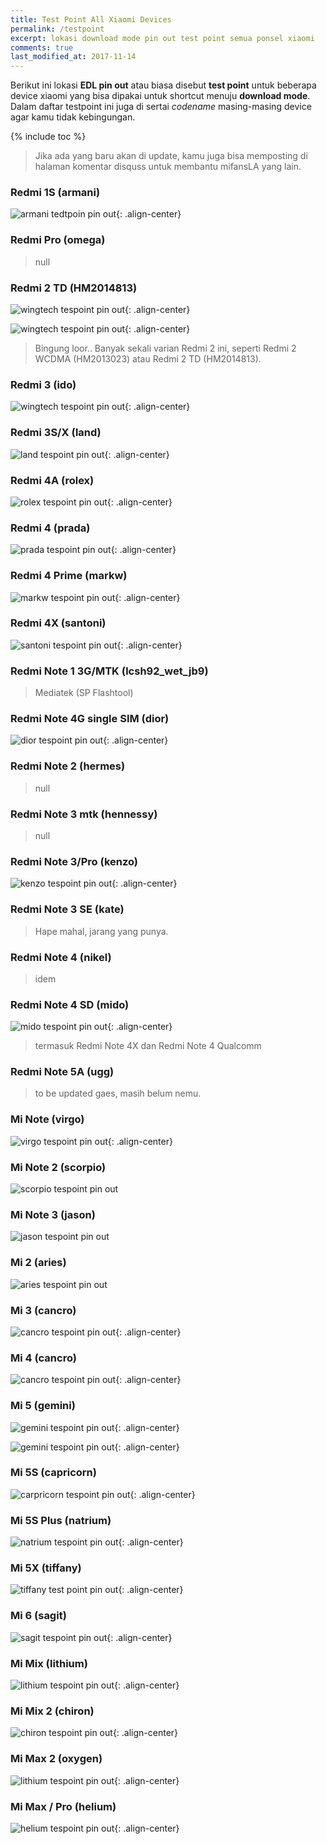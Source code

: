 ```yaml
---
title: Test Point All Xiaomi Devices
permalink: /testpoint
excerpt: lokasi download mode pin out test point semua ponsel xiaomi
comments: true
last_modified_at: 2017-11-14
---
```

Berikut ini lokasi **EDL pin out** atau biasa disebut **test point** untuk beberapa device xiaomi yang bisa dipakai untuk shortcut menuju **download mode**. Dalam daftar testpoint ini juga di sertai *codename* masing-masing device agar kamu tidak kebingungan.

{% include toc %}

> Jika ada yang baru akan di update, kamu juga bisa memposting di halaman komentar disquss untuk membantu mifansLA yang lain.

### Redmi 1S (armani)

![armani tedtpoin pin out](https://4.bp.blogspot.com/-Q3Z4QEO2eiY/V_gB1wOSlQI/AAAAAAAALPY/AN7Tlwp1YOISbL8Lb3sEPf6sdgYkVr-JwCK4B/s600/redmi_1s_testpint.jpg){: .align-center}

### Redmi Pro (omega)

> null

### Redmi 2 TD (HM2014813)

![wingtech tespoint pin out](https://i0.wp.com/pics.mobilluck.com.ua/photo/Zapch_dlja_tel/xiaomi/Xiaomi_Redmi_2_16Gb__2014813__1006326_1766785.jpg?resize=600%2C300){: .align-center}

![wingtech tespoint pin out](https://i0.wp.com/u01.appmifile.com/images/2017/04/14/e073fa16-0ff6-4935-a789-11bfca52b22c.jpg?resize=600%2C300){: .align-center}

> Bingung loor.. Banyak sekali varian Redmi 2 ini, seperti Redmi 2 WCDMA (HM2013023) atau Redmi 2 TD (HM2014813).

### Redmi 3 (ido)

![wingtech tespoint pin out](https://i0.wp.com/2.bp.blogspot.com/-J9wivisu688/WRYCEpNaJkI/AAAAAAAALrA/OpawtHBxSkwoj--pKUIdr3guE2FTXlTfQCLcB/s1600/redmi-3-test-point-location.jpeg){: .align-center}

### Redmi 3S/X (land)

![land tespoint pin out](https://i0.wp.com/u01.appmifile.com/images/2017/04/14/c586ffb6-ed4e-4948-b909-82b3283fd0c9.jpg?resize=600%2C300){: .align-center}

### Redmi 4A (rolex)

![rolex tespoint pin out](https://i0.wp.com/en.miui.com/data/attachment/forum/201701/30/154033gde86s008ed6dcs6.jpg?resize=600%2C300){: .align-center}

### Redmi 4 (prada) 

![prada tespoint pin out](https://i0.wp.com/u01.appmifile.com/images/2017/04/14/2aae5b69-d331-4657-ad6e-40d2ebf96845.jpg?resize=600%2C300){: .align-center}

### Redmi 4 Prime (markw) 

![markw tespoint pin out](https://i0.wp.com/u01.appmifile.com/images/2017/04/14/82495387-7b2b-4cf7-922b-a38bca036a92.jpg?resize=600%2C300){: .align-center}

### Redmi 4X (santoni) 

![santoni tespoint pin out](https://i0.wp.com/u01.appmifile.com/images/2017/05/01/5d6f618c-00e2-4856-9dac-583dc7bb0279.jpg?resize=600%2C300){: .align-center}

### Redmi Note 1 3G/MTK (lcsh92_wet_jb9)

> Mediatek (SP Flashtool)

### Redmi Note 4G single SIM (dior)
	
![dior tespoint pin out](https://i0.wp.com/u01.appmifile.com/images/2017/04/14/00c5ad05-0b48-448a-a3da-4a7a01268682.jpg?resize=600%2C300){: .align-center}

### Redmi Note 2 (hermes)

> null

### Redmi Note 3 mtk (hennessy)

> null

### Redmi Note 3/Pro (kenzo)

![kenzo tespoint pin out](https://i0.wp.com/u01.appmifile.com/images/2017/05/08/2e2ddb62-aca6-4e92-8970-902de6d220f4.jpg?resize=600%2C300){: .align-center}

### Redmi Note 3 SE (kate)

> Hape mahal, jarang yang punya.

### Redmi Note 4 (nikel)

> idem

### Redmi Note 4 SD (mido)

![mido tespoint pin out](https://i0.wp.com/u01.appmifile.com/images/2017/05/30/6900b077-8e30-48a8-954c-532e7d078998.jpg?resize=600%2C300){: .align-center}

> termasuk Redmi Note 4X dan Redmi Note 4 Qualcomm

### Redmi Note 5A (ugg)

> to be updated gaes, masih belum nemu.

### Mi Note (virgo) 

![virgo tespoint pin out](https://i0.wp.com/u01.appmifile.com/images/2017/04/14/18e2b20e-4178-4527-9362-adca65069e2a.jpeg?resize=600%2C300){: .align-center}

### Mi Note 2 (scorpio)

![scorpio tespoint pin out](https://i0.wp.com/4.bp.blogspot.com/-wTn1xhjAPdA/Wf4FisrF7_I/AAAAAAAAMU8/EC2xyShfZB8f_fEOcR71aY_No8FpP82ZQCK4BGAYYCw/s1600/WhatsApp%2BImage%2B2017-11-03%2Bat%2B23.00.38.jpeg)

### Mi Note 3 (jason)

![jason tespoint pin out](https://i0.wp.com/4.bp.blogspot.com/-wTn1xhjAPdA/Wf4FisrF7_I/AAAAAAAAMU8/EC2xyShfZB8f_fEOcR71aY_No8FpP82ZQCK4BGAYYCw/s1600/WhatsApp%2BImage%2B2017-11-03%2Bat%2B23.00.38.jpeg)

### Mi 2 (aries)

![aries tespoint pin out](https://i0.wp.com/s25.postimg.org/kizqmpd7j/142935nv1j3q4fqfbb1kut.jpg.thumb.jpg?resize=600%2C300)

### Mi 3 (cancro)

![cancro tespoint pin out](https://i0.wp.com/u01.appmifile.com/images/2017/04/14/0c01d2d1-a825-43f1-9f8c-620d94c40be8.jpg?resize=600%2C300){: .align-center}

### Mi 4 (cancro)

![cancro tespoint pin out](https://4.bp.blogspot.com/-LzHo8mZP3g8/V_gClAX9vqI/AAAAAAAALPo/E2bQH3aXkOIPpBbuY8nZ5zs2V-H0i8cxgCK4B/s600/mi4_test_point.jpg){: .align-center}

### Mi 5 (gemini) 

![gemini tespoint pin out](https://i0.wp.com/u01.appmifile.com/images/2017/04/14/6499e792-2bf6-499f-bc35-71c9b2bf0ac0.jpg?resize=600%2C300){: .align-center}

![gemini tespoint pin out](https://i0.wp.com/u01.appmifile.com/images/2017/04/14/24d28bea-4258-434d-a92b-d779521c9591.jpg?resize=600%2C300){: .align-center}

### Mi 5S (capricorn) 

![carpricorn tespoint pin out](https://i0.wp.com/3.bp.blogspot.com/-k0cuPjPHC-s/WFuIoOMllMI/AAAAAAAALm0/Gr2L3I-d0lQqtKpmpXq7dea204PYZ4yLACLcB/s1600/mi5s.jpg?resize=600%2C300){: .align-center}

### Mi 5S Plus (natrium) 

![natrium tespoint pin out](https://i0.wp.com/1.bp.blogspot.com/-BMrBFVaeGLg/WNJBlnjil5I/AAAAAAAALtI/AWRFAA_j6WQbti-cHedOOC8j-CK1QLTZQCK4B/s1600/mi5splus.jpg){: .align-center}

### Mi 5X (tiffany)

![tiffany test point pin out](https://4.bp.blogspot.com/-Ut_1uFo932Y/WZVfgYxz_4I/AAAAAAAAMCQ/0XTPKTPzxD0zdXbLvhUCzcugfGplEtIbgCK4BGAYYCw/w600-h300/Xiaomi-Mi-5X-Teardown-5.jpg){: .align-center}

### Mi 6 (sagit)

![sagit tespoint pin out](https://i0.wp.com/1.bp.blogspot.com/-xjBhSuNpwWQ/WSb7IRq72rI/AAAAAAAAL0s/767XdhRKmrUb-lGQg1DqFb7Ty7gPTrLwwCK4B/s1600/4b59ae44-74ca-4cf8-aab7-86a3a6277a5d.jpg){: .align-center}

### Mi Mix (lithium)

![lithium tespoint pin out](https://i0.wp.com/4.bp.blogspot.com/-ym1FNtIjY6s/WOUC9WOjo6I/AAAAAAAALt4/jc6DpNwqDTQ1AnoC-4g4CWBtv1MY5rG5wCK4B/s1600/IMG_20170321_135638%2B-%2Bcopie.jpg){: .align-center}

### Mi Mix 2 (chiron)

![chiron tespoint pin out](https://i0.wp.com://2.bp.blogspot.com/-KFNWWW9ZqwI/Wf4F33_6fhI/AAAAAAAAMVI/BLVs8pHZ9yokTKYAvl5AK9rP7E92HCZLgCK4BGAYYCw/s1600/WhatsApp%2BImage%2B2017-10-20%2Bat%2B20.14.37.jpg){: .align-center}

### Mi Max 2 (oxygen)

![lithium tespoint pin out](https://i0.wp.com/3.bp.blogspot.com/-wq-vLolGNCM/WVNkzjnHoBI/AAAAAAAAL5w/tCj4nEZ2R_YhGM_8nz-1Ykhby7xXDFe9QCK4BGAYYCw/s1600/Xiaomi-Mi-Max-2-Teardown-18.jpg){: .align-center}

### Mi Max / Pro (helium) 

![helium tespoint pin out](https://i0.wp.com/u01.appmifile.com/images/2017/05/08/d9b3014d-b599-4723-8df0-79831c244ad4.jpg?resize=600%2C300){: .align-center}
